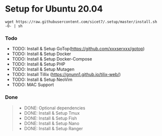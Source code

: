 # Setup for Ubuntu 20.04

`wget https://raw.githubusercontent.com/sicet7/.setup/master/install.sh -O- | sh`


### Todo

* TODO: Install & Setup GoTop(https://github.com/xxxserxxx/gotop)
* TODO: Install & Setup Docker
* TODO: Install & Setup Docker-Compose
* TODO: Install & Setup PHP
* TODO: Install & Setup Mutagen
* TODO: Install Tillix (https://gnunn1.github.io/tilix-web/)
* TODO: Install & Setup NeoVim 
* TODO: MAC Support

### Done

> * DONE: Optional dependencies
> * DONE: Install & Setup Tmux
> * DONE: Install & Setup Fish
> * DONE: Install & Setup Nano
> * DONE: Install & Setup Ranger
